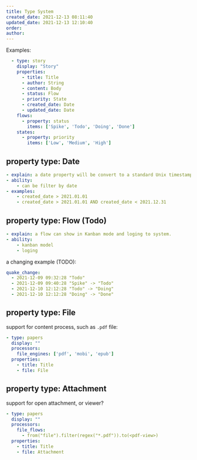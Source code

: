 ```yaml
---
title: Type System
created_date: 2021-12-13 08:11:40
updated_date: 2021-12-13 12:10:40
order: 
author: 
---
```


Examples:

```yaml
  - type: story
    display: "Story"
    properties:
      - title: Title
      - author: String
      - content: Body
      - status: Flow
      - priority: State
      - created_date: Date
      - updated_date: Date
    flows:
      - property: status
        items: ['Spike', 'Todo', 'Doing', 'Done']
    states:
      - property: priority
        items: ['Low', 'Medium', 'High']
```

## property type: Date

```yaml
- explain: a date property will be convert to a standard Unix timestamp.
- ability:
    - can be filter by date
- examples:
    - created_date > 2021.01.01
    - created_date > 2021.01.01 AND created_date < 2021.12.31
```

## property type: Flow (Todo)

```yaml
- explain: a flow can show in Kanban mode and loging to system.
- ability:
    - kanban model
    - loging
```

a changing example (TODO):

```yaml
quake_change:
  - 2021-12-09 09:32:28 "Todo"
  - 2021-12-09 09:40:28 "Spike" -> "Todo"
  - 2021-12-10 12:12:28 "Todo" -> "Doing"
  - 2021-12-10 12:12:28 "Doing" -> "Done"
```

## property type: File

support for content process, such as `.pdf` file:

```yaml
- type: papers
  display: ""
  processors:
    file_engines: ['pdf', 'mobi', 'epub']
  properties:
    - title: Title
    - file: File
```

## property type: Attachment

support for open attachment, or viewer?

```yaml
- type: papers
  display: ""
  processors:
    file_flows:
      - from("file").filter(regex("*.pdf")).to(<pdf-view>)
  properties:
    - title: Title
    - file: Attachment
```

